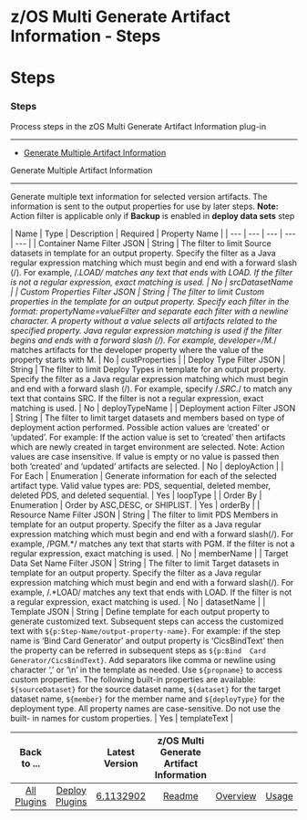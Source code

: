 
z/OS Multi Generate Artifact Information - Steps
================================================

# Steps



### Steps





Process steps in the zOS Multi Generate Artifact Information plug-in

--------------------------------------------------------------------


* [Generate Multiple Artifact 
Information](#generate_multiple_artifact_information)




Generate Multiple Artifact Information

--------------------------------------


Generate multiple text information for selected version artifacts. The 
information is sent to the output properties for use by later steps. **Note:** Action filter is applicable only if 
**Backup** is enabled in **deploy data sets** step




| Name | Type | Description | Required | Property Name |
| --- | 
--- | --- | --- | --- |
| Container Name Filter JSON | String | The filter to limit Source datasets in template for an 
output property. Specify the filter as a Java regular expression matching which must begin and end with a forward slash 
(/). For example, /.*LOAD/ matches any text that ends with LOAD. If the filter is not a regular expression, exact 
matching is used. | No | srcDatasetName |
| Custom Properties Filter JSON | String | The filter to limit Custom 
properties in the template for an output property. Specify each filter in the format: propertyName=valueFilter and 
separate each filter with a newline character. A property without a value selects all artifacts related to the specified
 property. Java regular expression matching is used if the filter begins and ends with a forward slash (/). For example,
 developer=/M.*/ matches artifacts for the developer property where the value of the property starts with M. | No | 
custProperties |
| Deploy Type Filter JSON | String | The filter to limit Deploy Types in template for an output 
property. Specify the filter as a Java regular expression matching which must begin and end with a forward slash (/). 
For example, specify /.*SRC.*/ to match any text that contains SRC. If the filter is not a regular expression, exact 
matching is used. | No | deployTypeName |
| Deployment action Filter JSON | String | The filter to limit target datasets
 and members based on type of deployment action performed. Possible action values are ‘created’ or ‘updated’. For 
example: If the action value is set to ‘created’ then artifacts which are newly created in target environment are 
selected. Note: Action values are case insensitive. If value is empty or no value is passed then both ‘created’ and 
‘updated’ artifacts are selected. | No | deployAction |
| For Each | Enumeration | Generate information for each of the 
selected artifact type. Valid value types are: PDS, sequential, deleted member, deleted PDS, and deleted sequential. | 
Yes | loopType |
| Order By | Enumeration | Order by ASC,DESC, or SHIPLIST. | Yes | orderBy |
| Resource Name Filter 
JSON | String | The filter to limit PDS Members in template for an output property. Specify the filter as a Java regular
 expression matching which must begin and end with a forward slash(/). For example, /PGM.*/ matches any text that starts
 with PGM. If the filter is not a regular expression, exact matching is used. | No | memberName |
| Target Data Set Name
 Filter JSON | String | The filter to limit Target datasets in template for an output property. Specify the filter as a 
Java regular expression matching which must begin and end with a forward slash(/). For example, /.*LOAD/ matches any 
text that ends with LOAD. If the filter is not a regular expression, exact matching is used. | No | datasetName |
| 
Template JSON | String | Define template for each output property to generate customized text. Subsequent steps can 
access the customized text with ``${p:Step-Name/output-property-name}``. For example: if the step name is ‘Bind Card 
Generator’ and output property is ‘CicsBindText’ then the property can be referred in subsequent steps as ``${p:Bind 
Card Generator/CicsBindText}``. Add separators like comma or newline using character ‘,’ or ‘\n’ in the template as 
needed. Use ``${propname}`` to access custom properties. The following built-in properties are available: 
``${sourceDataset}`` for the source dataset name, ``${dataset}`` for the target dataset name, ``${member}`` for the 
member name and ``${deployType}`` for the deployment type. All property names are case-sensitive. Do not use the built-
in names for custom properties. | Yes | templateText |









|Back to ...||Latest Version|z/OS Multi Generate Artifact Information ||||
| :---: | :---: | :---: | :---: | :---: | :---: | :---: |
|[All Plugins](../../index.md)|[Deploy Plugins](../README.md)|[6.1132902]()|[Readme](README.md)|[Overview](overview.md)|[Usage](usage.md)|[Downloads](downloads.md)|
